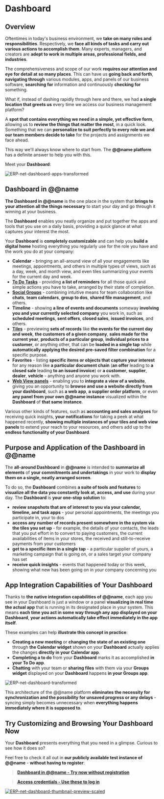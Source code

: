 # Dashboard

## Overview

Oftentimes in today's business environment, we **take on many roles and responsibilities**. 
Respectively, we **face all kinds of tasks and carry out various actions to accomplish them**. 
Many experts, managers, and creators are **adept to work in multiple areas, professional fields, and industries**.  

The comprehensiveness and scope of our work **requires our attention and eye for detail at so many places**. 
This can have us **going back and forth**, **navigating through** various modules, apps, and panels of our business software, **searching for** information and continuously **checking for** something.  

What if, instead of dashing rapidly through here and there, we had **a single location that greets us** every time we access our business management platform?  

A **spot that contains everything we need in a simple, yet effective form**, allowing us to **review the things that matter the most**, in a quick look. 
Something that we can **personalize to suit perfectly to every role we and our team members decide to take** for the projects and assignments we face ahead.  

This way we'll always know where to start from. 
The **@@name platform** has a definite answer to help you with this. 

Meet your **Dashboard**:  

![ERP-net-dashboard-apps-transformed](https://github.com/k1kolev/info/assets/106669250/5f4dcb4a-8b2b-4c8c-ac10-aeb7b915d48b)

## Dashboard in @@name

**The Dashboard in @@name** is the one place in the system that **brings to your attention all the things necessary** to start your day and go through it winning at your business.  

The **Dashboard** enables you neatly organize and put together the apps and tools that you use on a daily basis, providing a quick glance at what captures your interest the most.  

Your **Dashboard** is **completely customizable** and can help you **build a digital home** hosting everything you regularly use for the role you have and the work you do at your company:  

* **Calendar** - bringing an all-around view of all your engagements like meetings, appointments, and others in multiple types of views, such as a day, week, and month view, and even tiles summarizing your events for the current day and week. 
* **[To Do Tasks](~/features/my-apps/todo.md)** - providing **a list of reminders** for all those quick and simple actions you have to take, arranged by their state of completion. 
* **[Social Groups](~/features/my-apps/team-collaboration.md)** - combining intuitive means for team collaboration like **chats**, **team calendars**, **group to dos**, **shared file management**, and others. 
* **Timeline** - showing **a line of events and documents** someway **involving you and your currently selected company** you work in, such as **scheduled meetings**, **sent offers**, **closed sales**, **issued invoices**, and others. 
* **[Tiles](~/features/my-apps/tiles.md)** - previewing **sets of records** like **the events for the current day and week**, **the customers of a given company**, **sales made for the current year**, **products of a particular group**, **individual prices to a customer**, or anything other, that can be **loaded in a single tap** while **automatically applying the desired pre-saved filter combination** for a specific purpose. 
* **Favorites** - listing **specific items or objects that capture your interest** for any reason like **a particular document chain** (**an offer** leading to **a closed sale** leading **to an issued invoice**) or **a customer**, **supplier**, **dealer**, **vehicle** - anything and anyone you work with. 
* **[Web View panels](~/features/ui-ux-features/web-view.md)** - enabling you to **integrate a view of a website**, giving you an opportunity to **browse and use a website directly from your dashboard**, such as **a web app**, **a supplier order platform**, or even **any panel from your own @@name instance** visualized within the **Dashboard** of **that same instance**.  

Various other kinds of features, such as **accounting and sales analyses** for receiving quick insights, **your notifications** for taking a peek at what happened recently, **showing multiple instances of your tiles and web view panels** to extend your reach to your resources, and others add up to the **endless functionality of your Dashboard**.  

## Purpose and Application of the Dashboard in @@name

The **all-around Dashboard** in **@@name** is intended to **summarize all elements** of **your commitments and undertakings** in your work to **display them on a single, neatly arranged screen**.  

To do so, the **Dashboard** combines **a suite of tools and features** to **visualize all the data you constantly look at, access, and use** during your day. 
The **Dashboard** is **your one-stop solution** to:  

* **review snapshots that are of interest to you via your calendar, timeline, and task apps** - your personal appointments, the meetings you participate in, your to dos 
* **access any number of records present somewhere in the system via the tiles you set up** - for example, the details of your contacts, the leads that you put effort in to convert to paying customers, the current availabilities of items in your stores, the received and still-to-receive payments from your customers 
* **get to a specific item in a single tap** - a particular supplier of yours, a marketing campaign that is going on, or a sales target your company has set 
* **receive quick insights** - events that happened today or this week, showing what new has been going on in your company concerning you  

## App Integration Capabilities of Your Dashboard

Thanks to **the native integration capabilities of @@name**, each app you see in your Dashboard is just a window or a panel **visualizing in real time the actual app** that is running in its designated place in your system. 
This means **each time you act in some way through any app displayed on your Dashboard**, **your actions automatically take effect immediately in the app itself**.  

These examples can help **illustrate this concept in practice**:  

* **Creating a new meeting** or **changing the state of an existing one** through **the Calendar widget** shown on your **Dashboard** actually applies the changes **directly in your Calendar app**. 
* **Completing a to do** from your **Dashboard** marks it as accomplished **in your To Do app**.
* **Chatting** with your team or **sharing files** with them via your **Groups widget** displayed on your **Dashboard** happens **in your Groups app**.  

![ERP-net-dashboard-transformed](https://github.com/k1kolev/info/assets/106669250/1ad00a51-d660-4daa-befb-8b5c7389b488)

This architecture of the @@name platform **eliminates the necessity for synchronization and the possibility for unsaved progress or any delays** - syncing simply becomes unnecessary when **everything happens immediately where it is supposed to**.  

## Try Customizing and Browsing Your Dashboard Now

Your **Dashboard** presents everything that you need in a glimpse. 
Curious to see how it does so?  

Feel free to check it all out in **our publicly available test instance of @@name** - **without having to register**:  

> **[Dashboard in @@name - Try now without registration](https://testdb.my.erp.net/cl/dashboard)**  

> **[Access credentials - Use these to log in](~/information/try-our-system.md)**  

[![ERP-net-dashboard-thumbnail-preview-scaled](https://github.com/k1kolev/info/assets/106669250/43ed2060-2632-4606-93d8-88a14c38add5)](https://testdb.my.erp.net/cl/dashboard)
